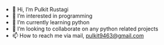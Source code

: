 - 👋 Hi, I’m Pulkit Rustagi
- 👀 I’m interested in programming
- 🌱 I’m currently learning python
- 💞️ I’m looking to collaborate on any python related projects
- 📫 How to reach me via mail, 
pulkit9463@gmail.com

<!---
Pulkit-exe/Pulkit-exe is a ✨ special ✨ repository because its `README.md` (this file) appears on your GitHub profile.
You can click the Preview link to take a look at your changes.
--->
